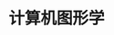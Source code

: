 ---
layout: posts_by_category
categories: geometry
title: 计算机图形学
permalink: /category/graphics/geometry
---